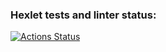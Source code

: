 ### Hexlet tests and linter status:
[![Actions Status](https://github.com/avoavvpotato/python-project-lvl1/workflows/hexlet-check/badge.svg)](https://github.com/avoavvpotato/python-project-lvl1/actions)